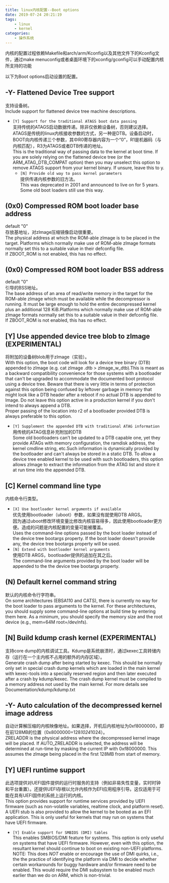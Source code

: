 ```yaml
---
title: linux内核配置--Boot options
date: 2019-07-24 20:21:19
tags: 
    - linux
    - kernel
categories: 
    - 操作系统
---
```



内核的配置过程依赖Makefile和arch/arm/Kconfig以及其他文件下的Kconfig文件，通过make menuconfig或者桌面环境下的xconfig/gconfig可以手动配置内核所支持的功能

<!-- more -->


以下为Boot options启动设置的配置。


## -Y- Flattened Device Tree support
支持设备树。  
Include support for flattened device tree machine descriptions.  
* `[Y] Support for the traditional ATAGS boot data passing`  
支持传统的ATAGS启动数据传递。除非仅依赖设备树，否则建议选择。  
ATAGS是传统的linux内核接收参数的方式，另一种是DTB。设备启动时，BOOT向内核传递三个参数，其中R0寄存器内容为一个“0”，R1是机器码（与内核匹配），R3为ATAGS或者DTB传递的地址。  
This is the traditional way of passing data to the kernel at boot time. If you are solely relying on the flattened device tree (or the ARM_ATAG_DTB_COMPAT option) then you may unselect this option to remove ATAGS support from your kernel binary. If unsure, leave this to y.    
  + `[N] Provide old way to pass kernel parameters`  
提供传递内核参数的旧方法。  
This was deprecated in 2001 and announced to live on for 5 years. Some old boot loaders still use this way.
  
## (0x0) Compressed ROM boot loader base address
default "0"  
存放基地址，对zImage压缩镜像启动很重要。  
The physical address at which the ROM-able zImage is to be placed in the target.  Platforms which normally make use of ROM-able zImage formats normally set this to a suitable value in their defconfig file.  
If ZBOOT_ROM is not enabled, this has no effect.
  
## (0x0) Compressed ROM boot loader BSS address
default "0"  
引导的BSS地址。  
The base address of an area of read/write memory in the target for the ROM-able zImage which must be available while the decompressor is running. It must be large enough to hold the entire decompressed kernel plus an additional 128 KiB.Platforms which normally make use of ROM-able zImage formats normally set this to a suitable value in their defconfig file.  
If ZBOOT_ROM is not enabled, this has no effect.
  
## [Y] Use appended device tree blob to zImage (EXPERIMENTAL)
将附加的设备树blob用于zImage（实验）。  
With this option, the boot code will look for a device tree binary (DTB) appended to zImage (e.g. cat zImage <filename>.dtb > zImage_w_dtb).This is meant as a backward compatibility convenience for those systems with a bootloader that can't be upgraded to accommodate the documented boot protocol using a device tree. Beware that there is very little in terms of protection against this option being confused by leftover garbage in memory that might look like a DTB header after a reboot if no actual DTB is appended to Image.  Do not leave this option active in a production kernel if you don't intend to always append a DTB.  
Proper passing of the location into r2 of a bootloader provided DTB is always preferable to this option.  
  * `[Y] Supplement the appended DTB with traditional ATAG information`  
用传统的ATAG信息补充附加的DTB  
Some old bootloaders can't be updated to a DTB capable one, yet they provide ATAGs with memory configuration, the ramdisk address, the kernel cmdline string, etc.Such information is dynamically provided by the bootloader and can't always be stored in a static DTB. To allow a device tree enabled kernel to be used with such bootloaders, this option allows zImage to extract the information from the ATAG list and store it at run time into the appended DTB.
  
## [C] Kernel command line type
内核命令行类型。  
  * `[X] Use bootloader kernel arguments if available`  
优先使用bootloader（uboot）参数，如果没有就使用DTB ARGS。  
因为通过uboot修改环境变量比修改内核容易得多，因此使用bootloader更方便。造成的问题是内核配置的变量可能被覆盖。  
Uses the command-line options passed by the boot loader instead of the device tree bootargs property. If the boot loader doesn't provide any, the device tree bootargs property will be used.  
  * `[N] Extend with bootloader kernel arguments`  
使用DTB ARGS，bootloader提供的追加在其之后。  
The command-line arguments provided by the boot loader will be appended to the the device tree bootargs property.
    
## (N) Default kernel command string
默认的内核命令行字符串。  
On some architectures (EBSA110 and CATS), there is currently no way for the boot loader to pass arguments to the kernel. For these architectures, you should supply some command-line options at build time by entering them here. As a minimum, you should specify the memory size and the root device (e.g., mem=64M root=/dev/nfs). 
  
## [N] Build kdump crash kernel (EXPERIMENTAL)
支持core dump的内核调试工具。Kdump是系统崩溃时，通过kexec工具转储内存（运行在一个主内核不占用的额外的内存区域）。  
Generate crash dump after being started by kexec. This should be normally only set in special crash dump kernels which are loaded in the main kernel with kexec-tools into a specially reserved region and then later executed after a crash by kdump/kexec. The crash dump kernel must be compiled to a memory address not used by the main kernel. For more details see Documentation/kdump/kdump.txt
  
## -Y- Auto calculation of the decompressed kernel image address
自动计算解压缩的内核映像地址。如果选择，开机后内核地址为0xf8000000，即在前128MB的位置（0x8000000=128*1024*1024）。  
ZRELADDR is the physical address where the decompressed kernel image will be placed. If AUTO_ZRELADDR is selected, the address will be determined at run-time by masking the current IP with 0xf8000000. This assumes the zImage being placed in the first 128MB from start of memory.
  
## [Y] UEFI runtime support
此选项提供对UEFI固件提供的运行时服务的支持（例如非易失性变量，实时时钟和平台重置）。还提供UEFI存根以允许内核作为EFI应用程序引导。这仅适用于可能在具有UEFI固件的系统上运行的内核。  
This option provides support for runtime services provided by UEFI firmware (such as non-volatile variables, realtime clock, and platform reset). A UEFI stub is also provided to allow the kernel to be booted as an EFI application. This is only useful for kernels that may run on systems that have UEFI firmware.  
  * `[Y] Enable support for SMBIOS (DMI) tables`  
This enables SMBIOS/DMI feature for systems. This option is only useful on systems that have UEFI firmware. However, even with this option, the resultant kernel should continue to boot on existing non-UEFI platforms.
NOTE: This does *NOT* enable or encourage the use of DMI quirks, i.e., the the practice of identifying the platform via DMI to decide whether certain workarounds for buggy hardware and/or firmware need to be enabled. This would require the DMI subsystem to be enabled much earlier than we do on ARM, which is non-trivial.
